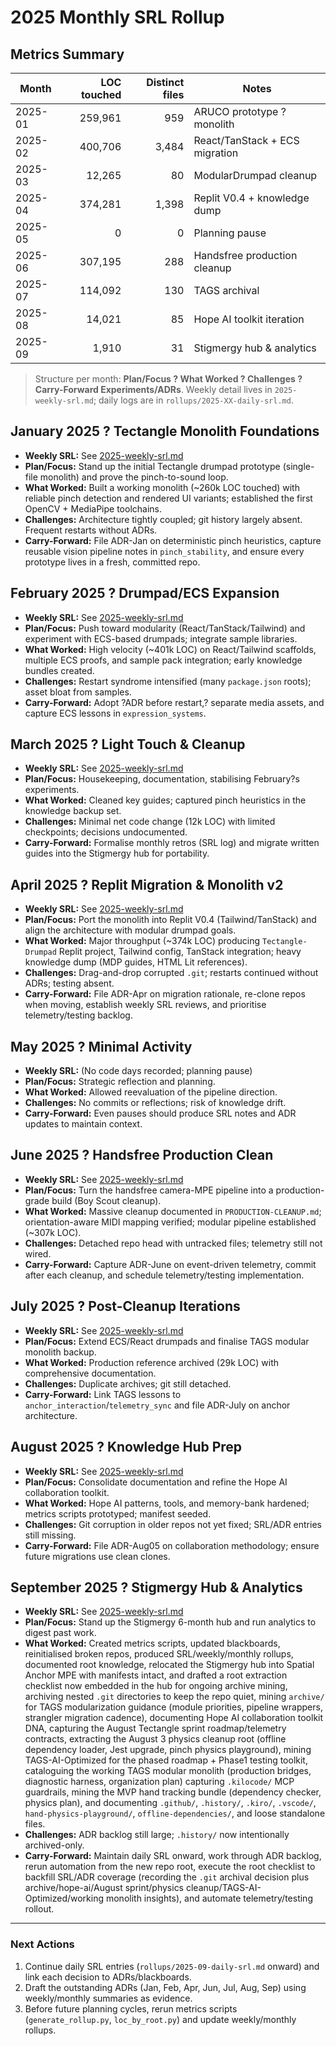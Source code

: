 <!--
STIGMERGY REVIEW HEADER
Status: Draft
Generated: 2025-09-17T16:45Z
Source Metrics: scripts/loc_by_root.py, loc_spatial_anchor.py, loc_hope_ai.py, metrics/commits_per_day.csv
-->

# 2025 Monthly SRL Rollup

## Metrics Summary
| Month | LOC touched | Distinct files | Notes |
| --- | ---: | ---: | --- |
| 2025-01 | 259,961 | 959 | ARUCO prototype ? monolith |
| 2025-02 | 400,706 | 3,484 | React/TanStack + ECS migration |
| 2025-03 | 12,265 | 80 | ModularDrumpad cleanup |
| 2025-04 | 374,281 | 1,398 | Replit V0.4 + knowledge dump |
| 2025-05 | 0 | 0 | Planning pause |
| 2025-06 | 307,195 | 288 | Handsfree production cleanup |
| 2025-07 | 114,092 | 130 | TAGS archival |
| 2025-08 | 14,021 | 85 | Hope AI toolkit iteration |
| 2025-09 | 1,910 | 31 | Stigmergy hub & analytics |

> Structure per month: **Plan/Focus ? What Worked ? Challenges ? Carry-Forward Experiments/ADRs**. Weekly detail lives in `2025-weekly-srl.md`; daily logs are in `rollups/2025-XX-daily-srl.md`.

## January 2025 ? Tectangle Monolith Foundations
- **Weekly SRL:** See [2025-weekly-srl.md](2025-weekly-srl.md#january)
- **Plan/Focus:** Stand up the initial Tectangle drumpad prototype (single-file monolith) and prove the pinch-to-sound loop.
- **What Worked:** Built a working monolith (~260k LOC touched) with reliable pinch detection and rendered UI variants; established the first OpenCV + MediaPipe toolchains.
- **Challenges:** Architecture tightly coupled; git history largely absent. Frequent restarts without ADRs.
- **Carry-Forward:** File ADR-Jan on deterministic pinch heuristics, capture reusable vision pipeline notes in `pinch_stability`, and ensure every prototype lives in a fresh, committed repo.

## February 2025 ? Drumpad/ECS Expansion
- **Weekly SRL:** See [2025-weekly-srl.md](2025-weekly-srl.md#february)
- **Plan/Focus:** Push toward modularity (React/TanStack/Tailwind) and experiment with ECS-based drumpads; integrate sample libraries.
- **What Worked:** High velocity (~401k LOC) on React/Tailwind scaffolds, multiple ECS proofs, and sample pack integration; early knowledge bundles created.
- **Challenges:** Restart syndrome intensified (many `package.json` roots); asset bloat from samples.
- **Carry-Forward:** Adopt ?ADR before restart,? separate media assets, and capture ECS lessons in `expression_systems`.

## March 2025 ? Light Touch & Cleanup
- **Weekly SRL:** See [2025-weekly-srl.md](2025-weekly-srl.md#march)
- **Plan/Focus:** Housekeeping, documentation, stabilising February?s experiments.
- **What Worked:** Cleaned key guides; captured pinch heuristics in the knowledge backup set.
- **Challenges:** Minimal net code change (12k LOC) with limited checkpoints; decisions undocumented.
- **Carry-Forward:** Formalise monthly retros (SRL log) and migrate written guides into the Stigmergy hub for portability.

## April 2025 ? Replit Migration & Monolith v2
- **Weekly SRL:** See [2025-weekly-srl.md](2025-weekly-srl.md#april)
- **Plan/Focus:** Port the monolith into Replit V0.4 (Tailwind/TanStack) and align the architecture with modular drumpad goals.
- **What Worked:** Major throughput (~374k LOC) producing `Tectangle-Drumpad` Replit project, Tailwind config, TanStack integration; heavy knowledge dump (MDP guides, HTML Lit references).
- **Challenges:** Drag-and-drop corrupted `.git`; restarts continued without ADRs; testing absent.
- **Carry-Forward:** File ADR-Apr on migration rationale, re-clone repos when moving, establish weekly SRL reviews, and prioritise telemetry/testing backlog.

## May 2025 ? Minimal Activity
- **Weekly SRL:** (No code days recorded; planning pause)
- **Plan/Focus:** Strategic reflection and planning.
- **What Worked:** Allowed reevaluation of the pipeline direction.
- **Challenges:** No commits or reflections; risk of knowledge drift.
- **Carry-Forward:** Even pauses should produce SRL notes and ADR updates to maintain context.

## June 2025 ? Handsfree Production Clean
- **Weekly SRL:** See [2025-weekly-srl.md](2025-weekly-srl.md#june)
- **Plan/Focus:** Turn the handsfree camera-MPE pipeline into a production-grade build (Boy Scout cleanup).
- **What Worked:** Massive cleanup documented in `PRODUCTION-CLEANUP.md`; orientation-aware MIDI mapping verified; modular pipeline established (~307k LOC).
- **Challenges:** Detached repo head with untracked files; telemetry still not wired.
- **Carry-Forward:** Capture ADR-June on event-driven telemetry, commit after each cleanup, and schedule telemetry/testing implementation.

## July 2025 ? Post-Cleanup Iterations
- **Weekly SRL:** See [2025-weekly-srl.md](2025-weekly-srl.md#july)
- **Plan/Focus:** Extend ECS/React drumpads and finalise TAGS modular monolith backup.
- **What Worked:** Production reference archived (29k LOC) with comprehensive documentation.
- **Challenges:** Duplicate archives; git still detached.
- **Carry-Forward:** Link TAGS lessons to `anchor_interaction`/`telemetry_sync` and file ADR-July on anchor architecture.

## August 2025 ? Knowledge Hub Prep
- **Weekly SRL:** See [2025-weekly-srl.md](2025-weekly-srl.md#august)
- **Plan/Focus:** Consolidate documentation and refine the Hope AI collaboration toolkit.
- **What Worked:** Hope AI patterns, tools, and memory-bank hardened; metrics scripts prototyped; manifest seeded.
- **Challenges:** Git corruption in older repos not yet fixed; SRL/ADR entries still missing.
- **Carry-Forward:** File ADR-Aug05 on collaboration methodology; ensure future migrations use clean clones.

## September 2025 ? Stigmergy Hub & Analytics
- **Weekly SRL:** See [2025-weekly-srl.md](2025-weekly-srl.md#september)
- **Plan/Focus:** Stand up the Stigmergy 6-month hub and run analytics to digest past work.
- **What Worked:** Created metrics scripts, updated blackboards, reinitialised broken repos, produced SRL/weekly/monthly rollups, documented root knowledge, relocated the Stigmergy hub into Spatial Anchor MPE with manifests intact, and drafted a root extraction checklist now embedded in the hub for ongoing archive mining, archiving nested `.git` directories to keep the repo quiet, mining `archive/` for TAGS modularization guidance (module priorities, pipeline wrappers, strangler migration cadence), documenting Hope AI collaboration toolkit DNA, capturing the August Tectangle sprint roadmap/telemetry contracts, extracting the August 3 physics cleanup root (offline dependency loader, Jest upgrade, pinch physics playground), mining TAGS-AI-Optimized for the phased roadmap + Phase1 testing toolkit, cataloguing the working TAGS modular monolith (production bridges, diagnostic harness, organization plan) capturing `.kilocode/` MCP guardrails, mining the MVP hand tracking bundle (dependency checker, physics plan), and documenting `.github/`, `.history/`, `.kiro/`, `.vscode/`, `hand-physics-playground/`, `offline-dependencies/`, and loose standalone files.
- **Challenges:** ADR backlog still large; `.history/` now intentionally archived-only.
- **Carry-Forward:** Maintain daily SRL onward, work through ADR backlog, rerun automation from the new repo root, execute the root checklist to backfill SRL/ADR coverage (recording the `.git` archival decision plus archive/hope-ai/August sprint/physics cleanup/TAGS-AI-Optimized/working monolith insights), and automate telemetry/testing rollout.

---

### Next Actions
1. Continue daily SRL entries (`rollups/2025-09-daily-srl.md` onward) and link each decision to ADRs/blackboards.
2. Draft the outstanding ADRs (Jan, Feb, Apr, Jun, Jul, Aug, Sep) using weekly/monthly summaries as evidence.
3. Before future planning cycles, rerun metrics scripts (`generate_rollup.py`, `loc_by_root.py`) and update weekly/monthly rollups.












